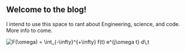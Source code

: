 ## Welcome to the blog!

I intend to use this space to rant about Engineering, science, and code.
More info to come.

<img src="https://latex.codecogs.com/gif.latex?F(\omega)&space;=&space;\int_{-\infty}^{&plus;\infty}&space;f(t)&space;e^{j\omega&space;t}&space;d\,t" title="F(\omega) = \int_{-\infty}^{+\infty} f(t) e^{j\omega t} d\,t" />



